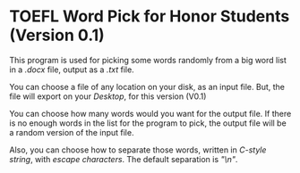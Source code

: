 # TOEFL Word Pick for Honor Students (Version 0.1)

This program is used for picking some words randomly from a big word list in a
*.docx* file, output as a *.txt* file.

You can choose a file of any location on your disk, as an input file.
But, the file will export on your *Desktop*, for this version (V0.1)

You can choose how many words would you want for the output file. If there is
no enough words in the list for the program to pick, the output file will be a
random version of the input file. 

Also, you can choose how to separate those words, written in *C-style string*,
with *escape characters*. The default separation is *"\n"*.
